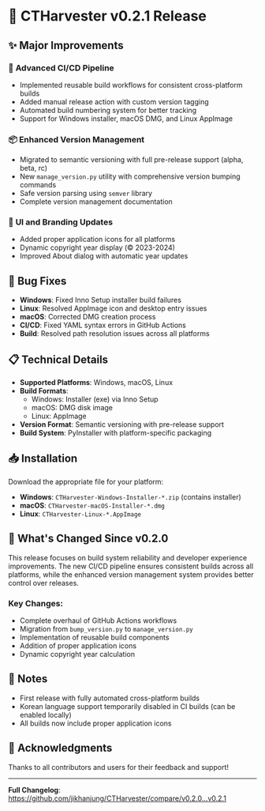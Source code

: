 # 🚀 CTHarvester v0.2.1 Release

## ✨ Major Improvements

### 🔧 **Advanced CI/CD Pipeline**
- Implemented reusable build workflows for consistent cross-platform builds
- Added manual release action with custom version tagging
- Automated build numbering system for better tracking
- Support for Windows installer, macOS DMG, and Linux AppImage

### 📦 **Enhanced Version Management**
- Migrated to semantic versioning with full pre-release support (alpha, beta, rc)
- New `manage_version.py` utility with comprehensive version bumping commands
- Safe version parsing using `semver` library
- Complete version management documentation

### 🎨 **UI and Branding Updates**
- Added proper application icons for all platforms
- Dynamic copyright year display (© 2023-2024)
- Improved About dialog with automatic year updates

## 🐛 Bug Fixes

- **Windows**: Fixed Inno Setup installer build failures
- **Linux**: Resolved AppImage icon and desktop entry issues  
- **macOS**: Corrected DMG creation process
- **CI/CD**: Fixed YAML syntax errors in GitHub Actions
- **Build**: Resolved path resolution issues across all platforms

## 📋 Technical Details

- **Supported Platforms**: Windows, macOS, Linux
- **Build Formats**: 
  - Windows: Installer (exe) via Inno Setup
  - macOS: DMG disk image
  - Linux: AppImage
- **Version Format**: Semantic versioning with pre-release support
- **Build System**: PyInstaller with platform-specific packaging

## 📥 Installation

Download the appropriate file for your platform:
- **Windows**: `CTHarvester-Windows-Installer-*.zip` (contains installer)
- **macOS**: `CTHarvester-macOS-Installer-*.dmg`
- **Linux**: `CTHarvester-Linux-*.AppImage`

## 🔄 What's Changed Since v0.2.0

This release focuses on build system reliability and developer experience improvements. The new CI/CD pipeline ensures consistent builds across all platforms, while the enhanced version management system provides better control over releases.

### Key Changes:
- Complete overhaul of GitHub Actions workflows
- Migration from `bump_version.py` to `manage_version.py`
- Implementation of reusable build components
- Addition of proper application icons
- Dynamic copyright year calculation

## 📝 Notes

- First release with fully automated cross-platform builds
- Korean language support temporarily disabled in CI builds (can be enabled locally)
- All builds now include proper application icons

## 🙏 Acknowledgments

Thanks to all contributors and users for their feedback and support!

---

**Full Changelog**: https://github.com/jikhanjung/CTHarvester/compare/v0.2.0...v0.2.1